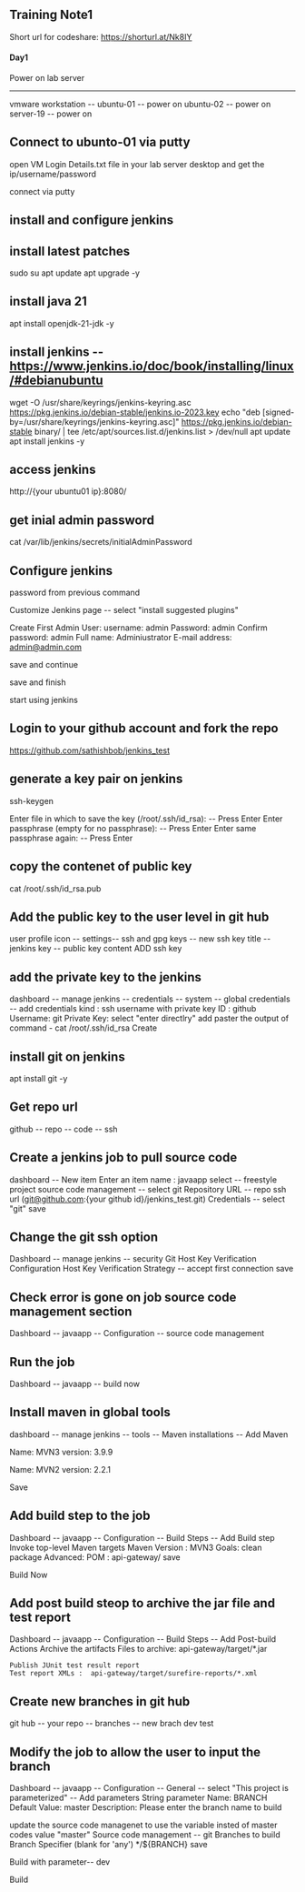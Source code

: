 ## Training Note1

Short url for codeshare: https://shorturl.at/Nk8IY

#### Day1
Power on lab server

---
vmware workstation -- 
    ubuntu-01 -- power on
    ubuntu-02 -- power on
    server-19 -- power on
    
Connect to ubunto-01 via putty
---
open VM Login Details.txt file in your lab server desktop and get the ip/username/password

connect via putty

install and configure jenkins
---
install latest patches
---
sudo su
apt update
apt upgrade -y

install java 21
---
apt install openjdk-21-jdk -y

install jenkins -- https://www.jenkins.io/doc/book/installing/linux/#debianubuntu
--
wget -O /usr/share/keyrings/jenkins-keyring.asc https://pkg.jenkins.io/debian-stable/jenkins.io-2023.key
echo "deb [signed-by=/usr/share/keyrings/jenkins-keyring.asc]" https://pkg.jenkins.io/debian-stable binary/ | tee /etc/apt/sources.list.d/jenkins.list > /dev/null
apt update
apt install jenkins -y

access jenkins
---
http://{your ubuntu01 ip}:8080/

get inial admin password
---
cat /var/lib/jenkins/secrets/initialAdminPassword

Configure jenkins
---
password from previous command

Customize Jenkins page -- select "install suggested plugins"

Create First Admin User:
    username: admin
    Password: admin
    Confirm password: admin
    Full name: Adminiustrator
    E-mail address: admin@admin.com
    
save and continue

save and finish

start using jenkins

Login to your github account and fork the repo
---
https://github.com/sathishbob/jenkins_test

generate a key pair on jenkins
--
ssh-keygen

Enter file in which to save the key (/root/.ssh/id_rsa): -- Press Enter
Enter passphrase (empty for no passphrase): -- Press Enter
Enter same passphrase again: -- Press Enter

copy the contenet of public key
---
cat /root/.ssh/id_rsa.pub

Add the public key to the user level in git hub
---
user profile icon -- settings-- ssh and gpg keys -- new ssh key
title -- jenkins
key -- public key content
ADD ssh key

add the private key to the jenkins
---
dashboard -- manage jenkins -- credentials -- system -- global credentials -- add credentials 
kind : ssh username with private key
    ID : github
    Username: git
    Private Key: select "enter directlry"
		add
		paster the output of command  - cat /root/.ssh/id_rsa 
Create

install git on jenkins
---
apt install git -y

Get repo url
---
github -- repo -- code -- ssh

Create a jenkins job to pull source code
---
dashboard -- New item
Enter an item name : javaapp
select -- freestyle project
source code management -- select git
    Repository URL -- repo ssh url (git@github.com:{your github id}/jenkins_test.git)
    Credentials -- select "git"
save

Change the git ssh option
---
Dashboard -- manage jenkins -- security
Git Host Key Verification Configuration
    Host Key Verification Strategy -- accept first connection
save

Check error is gone on job source code management section
---
Dashboard -- javaapp -- Configuration -- source code management

Run the job
--
Dashboard -- javaapp -- build now

Install maven in global tools 
---
dashboard -- manage jenkins -- tools -- Maven installations -- Add Maven

Name: MVN3
version: 3.9.9

Name: MVN2
version: 2.2.1

Save

Add build step to the job
---
Dashboard -- javaapp -- Configuration -- Build Steps -- Add Build step
    Invoke top-level Maven targets
    Maven Version : MVN3
    Goals: clean package
    Advanced:
        POM : api-gateway/
save 

Build Now

Add post build steop to archive the jar file and test report
---
Dashboard -- javaapp -- Configuration -- Build Steps -- Add Post-build Actions
    Archive the artifacts 
    Files to archive: api-gateway/target/*.jar
    
    Publish JUnit test result report
    Test report XMLs :  api-gateway/target/surefire-reports/*.xml
    
Create new branches in git hub
---
git hub -- your repo -- branches -- new brach
    dev
    test
    
Modify the job to allow the user to input the branch
---
Dashboard -- javaapp -- Configuration -- General -- select "This project is parameterized" -- Add parameters
    String parameter
        Name: BRANCH
        Default Value: master
        Description: Please enter the branch name to build
        
update the source code managenet to use the variable insted of master codes value "master"
    Source code management -- git
        Branches to build
            Branch Specifier (blank for 'any') 
                */${BRANCH}
save

Build with parameter-- dev

Build

